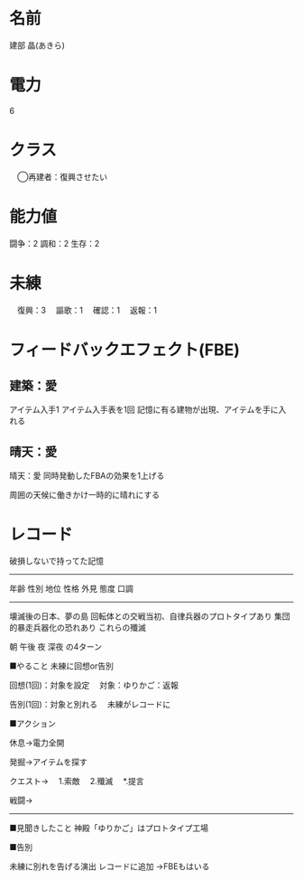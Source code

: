 # 名前

建部 晶(あきら)

# 電力

6

# クラス

　◯再建者：復興させたい

# 能力値

闘争：2
調和：2
生存：2

# 未練

　復興：3
　謳歌：1
　確認：1
　返報：1

# フィードバックエフェクト(FBE)

## 建築：愛

アイテム入手1
アイテム入手表を1回
記憶に有る建物が出現、アイテムを手に入れる

## 晴天：愛

晴天：愛
同時発動したFBAの効果を1上げる

周囲の天候に働きかけ一時的に晴れにする


# レコード

破損しないで持ってた記憶

----

年齢
性別
地位
性格
外見
態度
口調

-----

壊滅後の日本、夢の島
回転体との交戦当初、自律兵器のプロトタイプあり
集団的暴走兵器化の恐れあり
これらの殲滅


朝
午後
夜
深夜
の4ターン

■やること
未練に回想or告別

回想(1回)：対象を設定
　対象：ゆりかご：返報
　

告別(1回)：対象と別れる
　未練がレコードに

■アクション

休息->電力全開

発掘->アイテムを探す

クエスト->
　1.索敵
　2.殲滅
　*.提言

戦闘->


---
■見聞きしたこと
神殿「ゆりかご」はプロトタイプ工場

■告別

未練に別れを告げる演出
レコードに追加
->FBEもはいる


